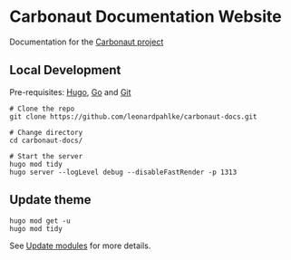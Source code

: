 # Carbonaut Documentation Website

Documentation for the [Carbonaut project](https://github.com/leonardpahlke/carbonaut)

## Local Development

Pre-requisites: [Hugo](https://gohugo.io/getting-started/installing/), [Go](https://golang.org/doc/install) and [Git](https://git-scm.com)

```shell
# Clone the repo
git clone https://github.com/leonardpahlke/carbonaut-docs.git

# Change directory
cd carbonaut-docs/

# Start the server
hugo mod tidy
hugo server --logLevel debug --disableFastRender -p 1313
```

## Update theme

```shell
hugo mod get -u
hugo mod tidy
```

See [Update modules](https://gohugo.io/hugo-modules/use-modules/#update-modules) for more details.

